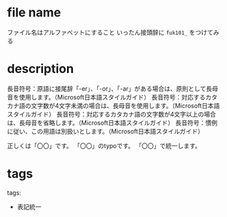 # file name
ファイル名はアルファベットにすること
いったん接頭辞に `fuk101_` をつけてみる




# description
長音符号：原語に接尾辞「-er」、「-or」、「-ar」がある場合は、原則として長母音を使用します。（Microsoft日本語スタイルガイド）
長音符号：対応するカタカナ語の文字数が4文字未満の場合は、長母音を使用します。（Microsoft日本語スタイルガイド）
長音符号：対応するカタカナ語の文字数が4文字以上の場合は、長母音を省略します。（Microsoft日本語スタイルガイド）
長音符号：慣例に従い、この用語は別扱いとします。（Microsoft日本語スタイルガイド）

正しくは「〇〇」です。
「〇〇」のtypoです。
「〇〇」で統一します。



# tags
tags:
  - 表記統一
